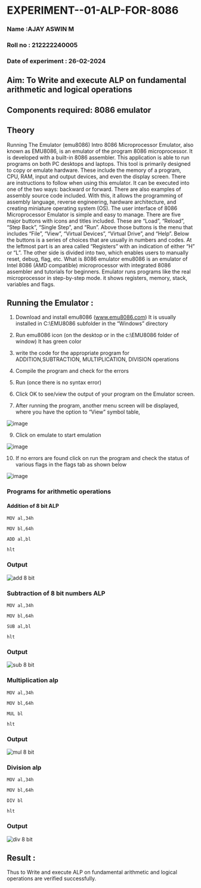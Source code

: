 # EXPERIMENT--01-ALP-FOR-8086
### Name :AJAY ASWIN M

### Roll no : 212222240005

### Date of experiment : 26-02-2024





## Aim: To Write and execute ALP on fundamental arithmetic and logical operations
## Components required: 8086  emulator 
## Theory 
Running The Emulator (emu8086) Intro 8086 Microprocessor Emulator, also known as EMU8086, is an emulator of the program 8086 microprocessor. It is developed with a built-in 8086 assembler. This application is able to run programs on both PC desktops and laptops. This tool is primarily designed to copy or emulate hardware. These include the memory of a program, CPU, RAM, input and output devices, and even the display screen. There are instructions to follow when using this emulator. It can be executed into one of the two ways: backward or forward. There are also examples of assembly source code included. With this, it allows the programming of assembly language, reverse engineering, hardware architecture, and creating miniature operating system (OS). The user interface of 8086 Microprocessor Emulator is simple and easy to manage. There are five major buttons with icons and titles included. These are “Load”, “Reload”, “Step Back”, “Single Step”, and “Run”. Above those buttons is the menu that includes “File”, “View”, “Virtual Devices”, “Virtual Drive”, and “Help”. Below the buttons is a series of choices that are usually in numbers and codes. At the leftmost part is an area called “Registers” with an indication of either “H” or “L”. The other side is divided into two, which enables users to manually reset, debug, flag, etc. What is 8086 emulator emu8086 is an emulator of Intel 8086 (AMD compatible) microprocessor with integrated 8086 assembler and tutorials for beginners. Emulator runs programs like the real microprocessor in step-by-step mode. it shows registers, memory, stack, variables and flags.


 ## Running the Emulator :
1.	Download and install emu8086 (www.emu8086.com) It is usually installed in C:\EMU8086 subfolder in the “Windows” directory
2.	Run  emu8086 icon (on the desktop or in the c:\EMU8086 folder of window) It has green color 
 
 
3.	write the code for the appropriate program for ADDITION,SUBTRACTION, MULTIPLICATION,  DIVISION operations 

4.	Compile the program and check for the errors 
5.	Run (once there is no syntax error) 

6.	Click OK to see/view the output of your program on the Emulator screen. 


7.	After running the program, another menu screen will be displayed, where you have the option to “View” symbol table,



![image](https://user-images.githubusercontent.com/36288975/189273263-d65baae9-4b8f-4723-afb3-c0ffa4052b04.png)











9.	Click on emulate to start emulation 








![image](https://user-images.githubusercontent.com/36288975/189273273-9bb36ec1-e2e8-4892-8d35-37707332bfdc.png)








10.	If no errors are found click on run the program and check the status of various flags in the flags tab as shown below 






![image](https://user-images.githubusercontent.com/36288975/189273277-113a2a33-4a40-4ff8-95a5-ecd3a1f504fe.png)







### Programs for arithmetic  operations

#### Addition  of 8 bit ALP 
```
MOV al,34h

MOV bl,64h

ADD al,bl    

hlt
```

### Output  
 
 ![add 8 bit](https://github.com/vasanthkumarch/EXPERIMENT--01-ALP-FOR-8086/assets/150010919/7c9bb71a-2e39-46e2-b390-82e7975cfc3e)

### Subtraction   of 8 bit numbers  ALP 

```
MOV al,34h

MOV bl,64h

SUB al,bl    

hlt
```
### Output  

![sub 8 bit](https://github.com/vasanthkumarch/EXPERIMENT--01-ALP-FOR-8086/assets/150010919/97174066-7949-434e-b540-6ee69b0fc74d)

### Multiplication alp 
```
MOV al,34h

MOV bl,64h

MUL bl    

hlt
```

### Output  

![mul 8 bit](https://github.com/vasanthkumarch/EXPERIMENT--01-ALP-FOR-8086/assets/150010919/410b0dc5-4b96-4b6c-8e7b-e2883dcd6317)


### Division alp 
```
MOV al,34h

MOV bl,64h

DIV bl    

hlt
```
### Output  

![div 8 bit ](https://github.com/vasanthkumarch/EXPERIMENT--01-ALP-FOR-8086/assets/150010919/0fd6b62f-3162-48a9-8392-7720537ef908)


## Result :
 
Thus to Write and execute ALP on fundamental arithmetic and logical operations are verified successfully.
